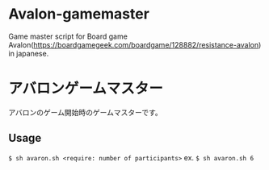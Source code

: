 # Avalon-gamemaster
Game master script for Board game Avalon(https://boardgamegeek.com/boardgame/128882/resistance-avalon) in japanese.

# アバロンゲームマスター
アバロンのゲーム開始時のゲームマスターです。

## Usage
`$ sh avaron.sh <require: number of participants>`
ex. 
`$ sh avaron.sh 6`

